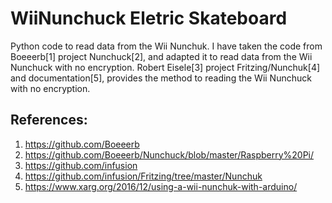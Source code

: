 # WiiNunchuck Eletric Skateboard
Python code to read data from the Wii Nunchuk.
I have taken the code from Boeeerb[1] project Nunchuck[2], and adapted it to read data from the Wii Nunchuck with no encryption. Robert Eisele[3] project Fritzing/Nunchuk[4] and documentation[5], provides the method to reading the Wii Nunchuck with no encryption.

## References:
1. https://github.com/Boeeerb
2. https://github.com/Boeeerb/Nunchuck/blob/master/Raspberry%20Pi/
3. https://github.com/infusion
4. https://github.com/infusion/Fritzing/tree/master/Nunchuk
5. https://www.xarg.org/2016/12/using-a-wii-nunchuk-with-arduino/
